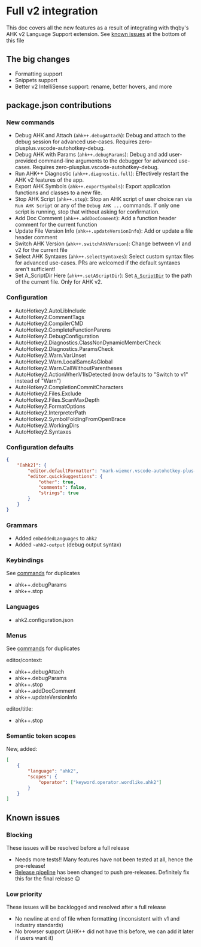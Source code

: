 # Full v2 integration

This doc covers all the new features as a result of integrating with thqby's AHK v2 Language Support extension. See [known issues](#known-issues) at the bottom of this file

## The big changes

-   Formatting support
-   Snippets support
-   Better v2 IntelliSense support: rename, better hovers, and more

## package.json contributions

### New commands

-   Debug AHK and Attach (`ahk++.debugAttach`): Debug and attach to the debug session for advanced use-cases. Requires zero-plusplus.vscode-autohotkey-debug.
-   Debug AHK with Params (`ahk++.debugParams`): Debug and add user-provided command-line arguments to the debugger for advanced use-cases. Requires zero-plusplus.vscode-autohotkey-debug.
-   Run AHK++ Diagnostic (`ahk++.diagnostic.full`): Effectively restart the AHK v2 features of the app.
-   Export AHK Symbols (`ahk++.exportSymbols`): Export application functions and classes to a new file.
-   Stop AHK Script (`ahk++.stop`): Stop an AHK script of user choice ran via `Run AHK Script` or any of the `Debug AHK ...` commands. If only one script is running, stop that without asking for confirmation.
-   Add Doc Comment (`ahk++.addDocComment`): Add a function header comment for the current function
-   Update File Version Info (`ahk++.updateVersionInfo`): Add or update a file header comment
-   Switch AHK Version (`ahk++.switchAhkVersion`): Change between v1 and v2 for the current file
-   Select AHK Syntaxes (`ahk++.selectSyntaxes`): Select custom syntax files for advanced use-cases. PRs are welcomed if the default syntaxes aren't sufficient!
-   Set A_ScriptDir Here (`ahk++.setAScriptDir`): Set [`A_ScriptDir`](https://www.autohotkey.com/docs/v2/Variables.htm#ScriptDir) to the path of the current file. Only for AHK v2.

### Configuration

-   AutoHotkey2.AutoLibInclude
-   AutoHotkey2.CommentTags
-   AutoHotkey2.CompilerCMD
-   AutoHotkey2.CompleteFunctionParens
-   AutoHotkey2.DebugConfiguration
-   AutoHotkey2.Diagnostics.ClassNonDynamicMemberCheck
-   AutoHotkey2.Diagnostics.ParamsCheck
-   AutoHotkey2.Warn.VarUnset
-   AutoHotkey2.Warn.LocalSameAsGlobal
-   AutoHotkey2.Warn.CallWithoutParentheses
-   AutoHotkey2.ActionWhenV1IsDetected (now defaults to "Switch to v1" instead of "Warn")
-   AutoHotkey2.CompletionCommitCharacters
-   AutoHotkey2.Files.Exclude
-   AutoHotkey2.Files.ScanMaxDepth
-   AutoHotkey2.FormatOptions
-   AutoHotkey2.InterpreterPath
-   AutoHotkey2.SymbolFoldingFromOpenBrace
-   AutoHotkey2.WorkingDirs
-   AutoHotkey2.Syntaxes

### Configuration defaults

```json
{
    "[ahk2]": {
        "editor.defaultFormatter": "mark-wiemer.vscode-autohotkey-plus-plus",
        "editor.quickSuggestions": {
            "other": true,
            "comments": false,
            "strings": true
        }
    }
}
```

### Grammars

-   Added `embeddedLanguages` to `ahk2`
-   Added `~ahk2-output` (debug output syntax)

### Keybindings

See [commands](#commands) for duplicates

-   ahk++.debugParams
-   ahk++.stop

### Languages

-   ahk2.configuration.json

### Menus

See [commands](#commands) for duplicates

editor/context:

-   ahk++.debugAttach
-   ahk++.debugParams
-   ahk++.stop
-   ahk++.addDocComment
-   ahk++.updateVersionInfo

editor/title:

-   ahk++.stop

### Semantic token scopes

New, added:

```json
[
    {
        "language": "ahk2",
        "scopes": {
            "operator": ["keyword.operator.wordlike.ahk2"]
        }
    }
]
```

## Known issues

### Blocking

These issues will be resolved before a full release

-   Needs more tests!! Many features have not been tested at all, hence the pre-release!
-   [Release pipeline](../.github/workflows/deploy.yml) has been changed to push pre-releases. Definitely fix this for the final release 😉

### Low priority

These issues will be backlogged and resolved after a full release

-   No newline at end of file when formatting (inconsistent with v1 and industry standards)
-   No browser support (AHK++ did not have this before, we can add it later if users want it)
